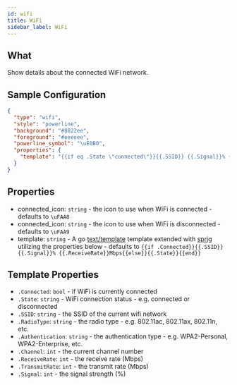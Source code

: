 ```yaml
---
id: wifi
title: WiFi
sidebar_label: WiFi
---
```


## What

Show details about the connected WiFi network.

## Sample Configuration

```json
{
  "type": "wifi",
  "style": "powerline",
  "background": "#8822ee",
  "foreground": "#eeeeee",
  "powerline_symbol": "\uE0B0",
  "properties": {
    "template": "{{if eq .State \"connected\"}}{{.SSID}} {{.Signal}}% {{.ReceiveRate}}Mbps{{else}}{{.State}}{{end}}"
  }
}
```

## Properties

- connected_icon: `string` - the icon to use when WiFi is connected - defaults to `\uFAA8`
- connected_icon: `string` - the icon to use when WiFi is disconnected - defaults to `\uFAA9`
- template: `string` - A go [text/template][go-text-template] template extended with [sprig][sprig]
utilizing the properties below - 
defaults to `{{if .Connected}}{{.SSID}} {{.Signal}}% {{.ReceiveRate}}Mbps{{else}}{{.State}}{{end}}`

## Template Properties

- `.Connected`: `bool` - if WiFi is currently connected
- `.State`: `string` - WiFi connection status - e.g. connected or disconnected
- `.SSID`: `string` - the SSID of the current wifi network
- `.RadioType`: `string` - the radio type - e.g. 802.11ac, 802.11ax, 802.11n, etc.
- `.Authentication`: `string` - the authentication type - e.g. WPA2-Personal, WPA2-Enterprise, etc.
- `.Channel`: `int` - the current channel number
- `.ReceiveRate`: `int` - the receive rate (Mbps)
- `.TransmitRate`: `int` - the transmit rate (Mbps)
- `.Signal`: `int` - the signal strength (%)

[go-text-template]: https://golang.org/pkg/text/template/
[sprig]: https://masterminds.github.io/sprig/
